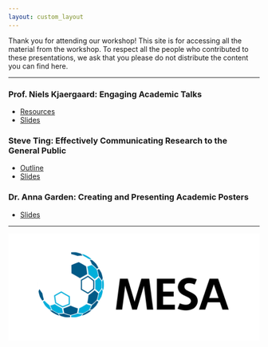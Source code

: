 ```yaml
---
layout: custom_layout
---
```


<!-- This site is under maintenance. -->

 Thank you for attending our workshop! This site is for accessing all the material from the workshop. To respect all the people who contributed to these presentations, we ask that you please do not distribute the content you can find here.


<!-- We would appreciate if you could fill in this [feedback form](...) to let us know how to improve the workshop if we hold it again in future. -->

----
### Prof. Niels Kjaergaard: Engaging Academic Talks

* [Resources](files/niels_final.pdf)
* [Slides](files/Niels_MESA_slides.pptx)


### Steve Ting: Effectively Communicating Research to the General Public

* [Outline](files/steve_outline.pdf)
* [Slides](files/steve_slides.pdf)


### Dr. Anna Garden: Creating and Presenting Academic Posters
 
 * [Slides](files/ALGarden_MESA_slides.pptx)


----

[![logo](MESAlogoHR.png)](https://www.macdiarmid.ac.nz/our-people/macdiarmid-emerging-scientists-association-mesa/)
